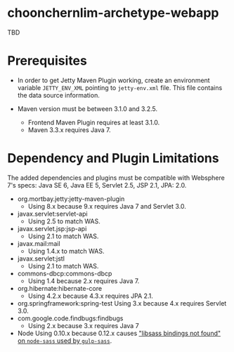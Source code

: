# choonchernlim-archetype-webapp

TBD

# Prerequisites

* In order to get Jetty Maven Plugin working, create an environment variable `JETTY_ENV_XML` pointing to `jetty-env.xml` file. This file contains the data source information.

* Maven version must be between 3.1.0 and 3.2.5.
    * Frontend Maven Plugin requires at least 3.1.0.
    * Maven 3.3.x requires Java 7.

# Dependency and Plugin Limitations

The added dependencies and plugins must be compatible with Websphere 7's specs: Java SE 6, Java EE 5, Servlet 2.5, JSP 2.1, JPA: 2.0.

* org.mortbay.jetty:jetty-maven-plugin
    * Using 8.x because 9.x requires Java 7 and Servlet 3.0.
* javax.servlet:servlet-api
    * Using 2.5 to match WAS.
* javax.servlet.jsp:jsp-api
    * Using 2.1 to match WAS.
* javax.mail:mail
    * Using 1.4.x to match WAS.
* javax.servlet:jstl
    * Using 2.1 to match WAS.
* commons-dbcp:commons-dbcp
    * Using 1.4 because 2.x requires Java 7.
* org.hibernate:hibernate-core
    * Using 4.2.x because 4.3.x requires JPA 2.1.
* org.springframework:spring-test
    Using 3.x because 4.x requires Servlet 3.0.
* com.google.code.findbugs:findbugs
    * Using 2.x because 3.x requires Java 7
* Node
    Using 0.10.x because 0.12.x causes ["libsass bindings not found" on `node-sass` used by `gulp-sass`](https://github.com/sass/node-sass/issues/918). 